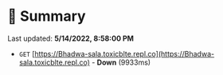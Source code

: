 # 📖 Summary
Last updated: **5/14/2022, 8:58:00 PM**

- `GET` [https://Bhadwa-sala.toxicblte.repl.co](https://Bhadwa-sala.toxicblte.repl.co) - **Down** (9933ms)
